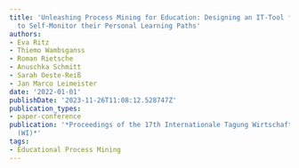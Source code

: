 ```yaml
---
title: 'Unleashing Process Mining for Education: Designing an IT-Tool for Students
  to Self-Monitor their Personal Learning Paths'
authors:
- Eva Ritz
- Thiemo Wambsganss
- Roman Rietsche
- Anuschka Schmitt
- Sarah Oeste-Reiß
- Jan Marco Leimeister
date: '2022-01-01'
publishDate: '2023-11-26T11:08:12.528747Z'
publication_types:
- paper-conference
publication: '*Proceedings of the 17th Internationale Tagung Wirtschaftsinformatik
  (WI)*'
tags:
- Educational Process Mining
---
```

